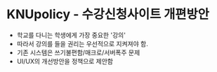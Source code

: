 # KNUpolicy - 수강신청사이트 개편방안

- 학교를 다니는 학생에게 가장 중요한 '강의'
- 따라서 강의를 들을 권리는 우선적으로 지켜져야 함.
- 기존 시스템은 쓰기불편함/매크로/서버폭주 문제
- UI/UX의 개선방안을 정책으로 제안함

